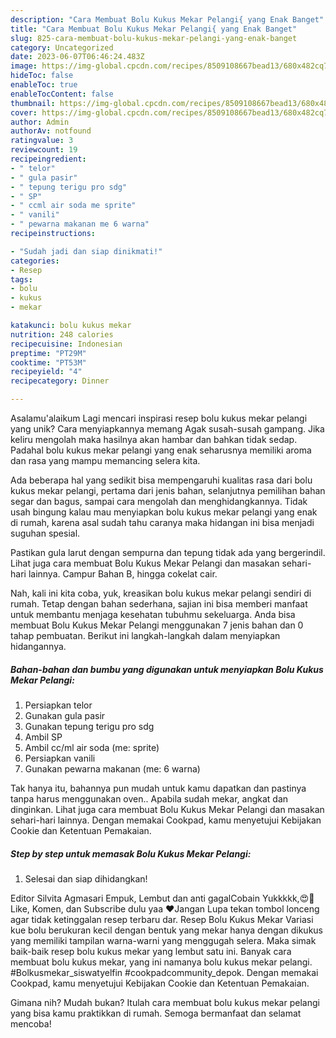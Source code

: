 ```yaml
---
description: "Cara Membuat Bolu Kukus Mekar Pelangi{ yang Enak Banget"
title: "Cara Membuat Bolu Kukus Mekar Pelangi{ yang Enak Banget"
slug: 825-cara-membuat-bolu-kukus-mekar-pelangi-yang-enak-banget
category: Uncategorized
date: 2023-06-07T06:46:24.483Z
image: https://img-global.cpcdn.com/recipes/8509108667bead13/680x482cq70/bolu-kukus-mekar-pelangi-foto-resep-utama.jpg
hideToc: false
enableToc: true
enableTocContent: false
thumbnail: https://img-global.cpcdn.com/recipes/8509108667bead13/680x482cq70/bolu-kukus-mekar-pelangi-foto-resep-utama.jpg
cover: https://img-global.cpcdn.com/recipes/8509108667bead13/680x482cq70/bolu-kukus-mekar-pelangi-foto-resep-utama.jpg
author: Admin
authorAv: notfound
ratingvalue: 3
reviewcount: 19
recipeingredient:
- " telor"
- " gula pasir"
- " tepung terigu pro sdg"
- " SP"
- " ccml air soda me sprite"
- " vanili"
- " pewarna makanan me 6 warna"
recipeinstructions:

- "Sudah jadi dan siap dinikmati!"
categories:
- Resep
tags:
- bolu
- kukus
- mekar

katakunci: bolu kukus mekar 
nutrition: 248 calories
recipecuisine: Indonesian
preptime: "PT29M"
cooktime: "PT53M"
recipeyield: "4"
recipecategory: Dinner

---
```



Asalamu'alaikum Lagi mencari inspirasi resep bolu kukus mekar pelangi yang unik? Cara menyiapkannya memang Agak susah-susah gampang. Jika keliru mengolah maka hasilnya akan hambar dan bahkan tidak sedap. Padahal bolu kukus mekar pelangi yang enak seharusnya memiliki aroma dan rasa yang mampu memancing selera kita.


Ada beberapa hal yang sedikit bisa mempengaruhi kualitas rasa dari bolu kukus mekar pelangi, pertama dari jenis bahan, selanjutnya pemilihan bahan segar dan bagus, sampai cara mengolah dan menghidangkannya. Tidak usah bingung kalau mau menyiapkan bolu kukus mekar pelangi yang enak di rumah, karena asal sudah tahu caranya maka hidangan ini bisa menjadi suguhan spesial.

Pastikan gula larut dengan sempurna dan tepung tidak ada yang bergerindil. Lihat juga cara membuat Bolu Kukus Mekar Pelangi dan masakan sehari-hari lainnya. Campur Bahan B, hingga cokelat cair.


Nah, kali ini kita coba, yuk, kreasikan bolu kukus mekar pelangi sendiri di rumah. Tetap dengan bahan sederhana, sajian ini bisa memberi manfaat untuk membantu menjaga kesehatan tubuhmu sekeluarga. Anda bisa membuat Bolu Kukus Mekar Pelangi menggunakan 7 jenis bahan dan 0 tahap pembuatan. Berikut ini langkah-langkah dalam menyiapkan hidangannya.

<!--inarticleads1-->

##### Bahan-bahan dan bumbu yang digunakan untuk menyiapkan Bolu Kukus Mekar Pelangi:

1. Persiapkan  telor
1. Gunakan  gula pasir
1. Gunakan  tepung terigu pro sdg
1. Ambil  SP
1. Ambil  cc/ml air soda (me: sprite)
1. Persiapkan  vanili
1. Gunakan  pewarna makanan (me: 6 warna)


Tak hanya itu, bahannya pun mudah untuk kamu dapatkan dan pastinya tanpa harus menggunakan oven.. Apabila sudah mekar, angkat dan dinginkan. Lihat juga cara membuat Bolu Kukus Mekar Pelangi dan masakan sehari-hari lainnya. Dengan memakai Cookpad, kamu menyetujui Kebijakan Cookie dan Ketentuan Pemakaian. 

<!--inarticleads2-->

##### Step by step untuk memasak Bolu Kukus Mekar Pelangi:


1. Selesai dan siap dihidangkan!

Editor Silvita Agmasari Empuk, Lembut dan anti gagalCobain Yukkkkk,😍🤗Like, Komen, dan Subscribe dulu yaa ♥Jangan Lupa tekan tombol lonceng agar tidak ketinggalan resep terbaru dar. Resep Bolu Kukus Mekar Variasi kue bolu berukuran kecil dengan bentuk yang mekar hanya dengan dikukus yang memiliki tampilan warna-warni yang menggugah selera. Maka simak baik-baik resep bolu kukus mekar yang lembut satu ini. Banyak cara membuat bolu kukus mekar, yang ini namanya bolu kukus mekar pelangi. #Bolkusmekar_siswatyelfin #cookpadcommunity_depok. Dengan memakai Cookpad, kamu menyetujui Kebijakan Cookie dan Ketentuan Pemakaian. 

Gimana nih? Mudah bukan? Itulah cara membuat bolu kukus mekar pelangi yang bisa kamu praktikkan di rumah. Semoga bermanfaat dan selamat mencoba!

